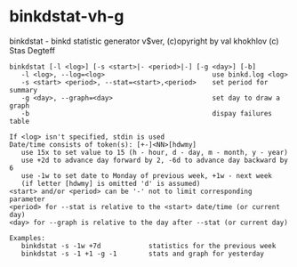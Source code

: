 # binkdstat-vh-g
binkdstat - binkd statistic generator v$ver, (c)opyright by val khokhlov
            (c) Stas Degteff

    binkdstat [-l <log>] [-s <start>|- <period>|-] [-g <day>] [-b]
       -l <log>, --log=<log>                           use binkd.log <log>
       -s <start> <period>, --stat=<start>,<period>    set period for summary
       -g <day>, --graph=<day>                         set day to draw a graph
       -b                                              dispay failures table

    If <log> isn't specified, stdin is used
    Date/time consists of token(s): [+-]<NN>[hdwmy]
       use 15x to set value to 15 (h - hour, d - day, m - month, y - year)
       use +2d to advance day forward by 2, -6d to advance day backward by 6
       use -1w to set date to Monday of previous week, +1w - next week
       (if letter [hdwmy] is omitted 'd' is assumed)
    <start> and/or <period> can be '-' not to limit corresponding parameter
    <period> for --stat is relative to the <start> date/time (or current day)
    <day> for --graph is relative to the day after --stat (or current day)

    Examples:
       binkdstat -s -1w +7d            statistics for the previous week
       binkdstat -s -1 +1 -g -1        stats and graph for yesterday
